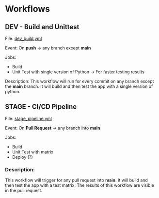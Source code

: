 # Workflows

## DEV - Build and Unittest

File: [dev_build.yml](dev_build.yml)

Event: On **push** → any branch except **main**

Jobs:
* Build
* Unit Test with single version of Python → For faster testing results

Description:
This workflow will run for every commit on any branch except the **main** branch. It will build and then test the app with a single version of python.

## STAGE - CI/CD Pipeline

File: [stage_pipeline.yml](stage_pipeline.yml)

Event: On **Pull Request** → any branch into **main**

Jobs:
* Build
* Unit Test with matrix
* Deploy (?)

### Description:
This workflow will trigger for any pull request into **main**. It will build and then test the app with a test matrix. The results of this workflow are visible in the pull request.
